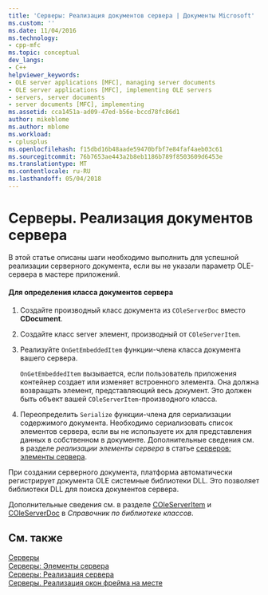 ```yaml
---
title: 'Серверы: Реализация документов сервера | Документы Microsoft'
ms.custom: ''
ms.date: 11/04/2016
ms.technology:
- cpp-mfc
ms.topic: conceptual
dev_langs:
- C++
helpviewer_keywords:
- OLE server applications [MFC], managing server documents
- OLE server applications [MFC], implementing OLE servers
- servers, server documents
- server documents [MFC], implementing
ms.assetid: cca1451a-ad09-47ed-b56e-bccd78fc86d1
author: mikeblome
ms.author: mblome
ms.workload:
- cplusplus
ms.openlocfilehash: f15dbd16b48aade59470bfbf7e84faf4aeb03c61
ms.sourcegitcommit: 76b7653ae443a2b8eb1186b789f8503609d6453e
ms.translationtype: MT
ms.contentlocale: ru-RU
ms.lasthandoff: 05/04/2018
---
```

# <a name="servers-implementing-server-documents"></a>Серверы. Реализация документов сервера
В этой статье описаны шаги необходимо выполнить для успешной реализации серверного документа, если вы не указали параметр OLE-сервера в мастере приложений.  
  
#### <a name="to-define-a-server-document-class"></a>Для определения класса документов сервера  
  
1.  Создайте производный класс документа из `COleServerDoc` вместо **CDocument**.  
  
2.  Создайте класс server элемент, производный от `COleServerItem`.  
  
3.  Реализуйте `OnGetEmbeddedItem` функции-члена класса документа вашего сервера.  
  
     `OnGetEmbeddedItem` вызывается, если пользователь приложения контейнер создает или изменяет встроенного элемента. Она должна возвращать элемент, представляющий весь документ. Это должен быть объект вашей `COleServerItem`-производного класса.  
  
4.  Переопределить `Serialize` функции-члена для сериализации содержимого документа. Необходимо сериализовать список элементов сервера, если вы не используете их для представления данных в собственном в документе. Дополнительные сведения см. в разделе *реализации элементы сервера* в статье [серверов: элементы сервера](../mfc/servers-server-items.md).  
  
 При создании серверного документа, платформа автоматически регистрирует документа OLE системные библиотеки DLL. Это позволяет библиотеки DLL для поиска документов сервера.  
  
 Дополнительные сведения см. в разделе [COleServerItem](../mfc/reference/coleserveritem-class.md) и [COleServerDoc](../mfc/reference/coleserverdoc-class.md) в *Справочник по библиотеке классов*.  
  
## <a name="see-also"></a>См. также  
 [Серверы](../mfc/servers.md)   
 [Серверы: Элементы сервера](../mfc/servers-server-items.md)   
 [Серверы: Реализация сервера](../mfc/servers-implementing-a-server.md)   
 [Серверы. Реализация окон фрейма на месте](../mfc/servers-implementing-in-place-frame-windows.md)

